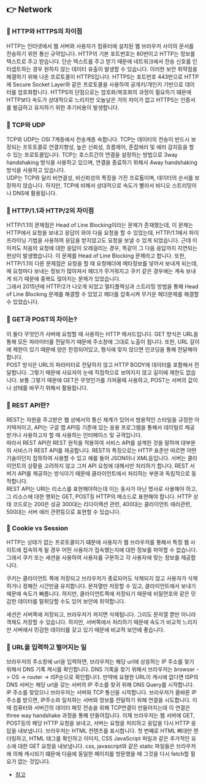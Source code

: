 ## 👉 Network

### 🎈 HTTP와 HTTPS의 차이점
HTTP는 인터넷에서 웹 서버와 사용자가 컴퓨터에 설치된 웹 브라우저 사이의 문서를 전송하기 위한 통신 규약입니다. HTTP의 기본 포트번호는 80번이고 HTTP는 정보를 텍스트로 주고 받습니다. 단순 텍스트를 주고 받기 때문에 네트워크에서 전송 신호를 인터셉트하는 경우 원하지 않는 데이터 유출이 발생할 수 있습니다. 이러한 보안 취약점을 해결하기 위해 나온 프로토콜이 HTTPS입니다. HTTPS는 포트번호 443번으로 HTTP에 Secure Socket Layer와 같은 프로토콜을 사용하여 공개키/개인키 기반으로 데이터를 암호화합니다. HTTPS의 단점으로는 암호화/복호화의 과정이 필요하기 떄문에 HTTP보다 속도가 상대적으로 느리지만 오늘날은 거의 차이가 없고 HTTPS는 인증서를 발급하고 유지하기 위한 추기비용이 발생합니다.

### 🎈 TCP와 UDP
TCP와 UDP는 OSI 7계층에서 전송계층 속합니다. TCP는 데이터의 전송이 반드시 보장되는 프토토콜로 연결지향성, 높은 신뢰성, 흐름제어, 혼잡에러 및 에러 감지등을 할 수 있는 프로토콜입니다. TCP는 호스트간의 연결을 설정하는 방법으로 3way handshaking 방식을 사용하고 있으며, 연결을 종료하기 위해서 4way handshaking 방식을 사용하고 있습니다.   
UDP는 TCP와 달리 비연결성, 비신뢰성의 특징을 가진 프로톨이며, 데이터의 순서를 보장하지 않습니다. 하지만, TCP에 비해서 상대적으로 속도가 빨라서 비디오 스트리밍이나 DNS에 활용됩니다.

### 🎈 HTTP/1.1과 HTTP/2의 차이점
HTTP/1.1의 문제점은 Head of Line Blocking이라는 문제가 존재했는데, 이 문제는 HTTP에서 요청을 보내고 응답이 와야 다음 요청을 할 수 있었는데, HTTP/1.1에서 파이프라이닝 기법을 사용하여 응답을 받지않고도 요청을 보낼 수 있게 되었습니다. 근데 이 마저도 처음의 요청에 대한 응답이 오래걸리는 경우, 똑같이 그 다음 응답까지 지연되는 현상이 발생했습니다. 이 문제를 Head of Line Blocking 문제라고 합니다. 또한, HTTP/1.1의 다른 문제점은 요청을 할 때 요청헤더에 메타정보를 넣어서 보내게 되는데, 매 요청마다 보내는 정보가 많아져서 헤더가 무거워지고 쿠키 같은 경우에는 계속 보내게 되기 때문에 중복도 많아지는 문제가 있었습니다.   
그래서 2015년에 HTTP/2가 나오게 되었고 멀티플렉싱과 스트리밍 방법을 통해 Head of Line Blocking 문제를 해결할 수 있었고 헤더를 압축시켜 무거운 헤더문제를 해결할 수 있었습니다.

### 🎈 GET과 POST의 차이는?
이 둘다 무엇인가 서버에 요청할 때 사용하는 HTTP 메서드입니다. GET 방식은 URL을 통해 모든 파라미터를 전달하기 때문에 주소창에 그대로 노출이 됩니다. 또한, URL 길이에 제한이 있기 때문에 양은 한정되어있고, 형식에 맞지 않으면 인코딩을 통해 전달해야 합니다.   
POST 방식은 URL의 파라미터로 전달하지 않고 HTTP BODY에 데이터를 포함해서 전달합니다. 그렇기 때문에 사요자의 눈에 직접적으로 보여지지 않고 길이에 제한도 없습니다. 보통 그렇기 때문에 GET은 무엇인가를 가져올때 사용하고, POST는 서버의 값이나 상태를 바꾸기 위해서 활용됩니다.   

### 🎈 REST API란?
REST는 자원을 주고받은 웹 상에서의 통신 체계가 있어서 범용적인 스타일을 규정한 아키텍처이고, API는 구글 맵 API등 기존에 있는 응용 프로그램을 통해서 데이털르 제공받거나 사용하고자 할 때 사용하는 인터페이스 및 규격입니다.   
따라서 REST API란 REST 원칙을 적용하여 서비스 API를 설계한 것을 말하며 대부분의 서비스가 REST API를 제공합니다. REST의 특징으로는 HTTP 표준만 따르면 어떤 기술이던지 접목하여 사용할 수 있고 예를 들어 JSON이나 XML등입니다. 서버는 클라이언트의 상황을 고려하지 않고 그저 API 요청에 대해서만 처리하기 합니다. REST 서버가 API를 제공하는 방식이기 때문에 클라이언트에서 처리하는 부분과 독립적으로 동작합니다.   
REST API는 URI는 리소스를 표현해야하는데 이는 동사가 아닌 명사로 사용해야 하고, 그 리소스에 대한 행위는 GET, POST등 HTTP의 메소드로 표현해야 합니다. HTTP 상태 코드로는 200은 성공 300대는 리다이렉션 관련, 400대는 클라이언트 에러관련, 500대는 서버 에러 관련등으로 표현할 수 있습니다.

### 🎈 Cookie vs Session
HTTP는 상태가 없는 프로토콜이기 떄문에 사용자가 웹 브라우저를 통해서 특정 웹 사이트에 접속하게 될 경우 어떤 사용자가 접속했는지에 대한 정보를 파악할 수 없습니다. 그래서 쿠키 또는 세션을 사용하여 사용자를 구분하고 각 사용자에 맞는 정보를 제공합니다.   

쿠키는 클라이언트 쪽에 저장되고 브라우저가 종료되어도 삭제되지 않고 사용자가 삭제하거나 정해진 시간만큼 유지합니다. 문자열만 저장할 수 있고, 클라이언트에서 보내기때문에 속도가 빠릅니다. 하지만, 클라이언트쪽에 저장되기 때문에 비밀먼호와 같은 민감한 데이터를 탈취당할 수도 있어 보안에 취약합니다.   

세션은 서버쪽에 저장되고, 브라우저가 꺼지면 삭제됩니다. 그리도 문자열 뿐만 아니라 객체도 저장할 수 있습니다. 하지만, 서버쪽에서 처리하기 때문에 속도가 비교적 느리지만 서버에서 민감한 데이터를 갖고 있기 때문에 비교적 보안에 좋습니다.

### 🎈 URL을 입력하고 벌어지는 일
브라우저의 주소창에 url을 입력하면, 브라우저는 해당 url에 상응하는 IP 주소를 찾기 위해서 DNS 기록 캐시를 확인합니다. DNS 기록을 찾기 위해서 브라우저는 browser -> OS -> router -> ISP순으로 확인합니다. 만약에 요쳥한 URL이 캐시에 없다면 ISP의 DNS 서버는 해당 url을 갖는 서버의 IP 주소를 찾귀 위해 DNS Query를 시작합니다. IP 주소를 찾았으니 브라우저는 서버와 TCP 통신을 시작합니다. 브라우저가 올바른 IP주소를 받으면, IP주소와 일치하는 서버와 정보를 전달하기 위해 연결을 시도합니다. 이때 컴퓨터와 서버간의 데이터 패킷 전송을 위해 TCP연결이 만들어지는데 이 연결은 three way handshake 과정을 통해 만들어집니다. 이제 브라우저는 웹 서버에 GET, POST등의 해당 HTTP 요청을 보내고, 서버는 요청을 처리하고 응답을 다시 HTTP 응답을 내보냅니다. 브라우저는 HTML 컨텐츠를 표시합니다. 첫 번째로 HTML  뼈대만 렌더링하고, HTML 태그를 확인하고 이미지, CSS JavaScript 파일과 같은 추가적인 요소에 대한 GET 요청을 내보냅니다. css, javascript와 같은 static 파일들은 브라우저에 의해 캐시되기 떄문에 다음에 동일한 페이지를 방문했을 때 그것을 다시 fetch할 필요가 없는 것입니다.

- [참고](https://velog.io/@jjo-niixx/%EB%B8%8C%EB%9D%BC%EC%9A%B0%EC%A0%80%EC%97%90-URL-%EC%9E%85%EB%A0%A5-%ED%9B%84-%EC%9D%BC%EC%96%B4%EB%82%98%EB%8A%94-%EC%9D%BC)
